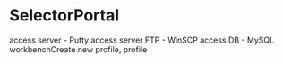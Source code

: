 # SelectorPortal

access server - Putty
access server FTP - WinSCP
access DB - MySQL workbenchCreate new profile, profile